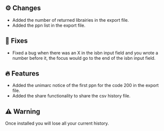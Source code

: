 ## ⚙️ Changes
 - Added the number of returned librairies in the export file.
 - Added the ppn list in the export file.

## 🔨 Fixes
 - Fixed a bug when there was an X in the isbn input field and you wrote a number before it, the focus would go to the end of the isbn input field.

## 🔥 Features
 - Added the unimarc notice of the first ppn for the code 200 in the export file.
 - Added the share functionality to share the csv history file.

## ⚠️ Warning
Once installed you will lose all your current history.